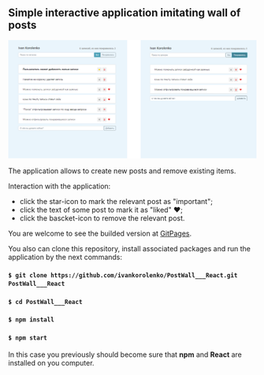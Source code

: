## Simple interactive application imitating wall of posts

<img src="./screenshot.png" />

<br />

The application allows to create new posts and remove existing items. <br />

Interaction with the application:
- click the star-icon to mark the relevant post as "important";<br />
- click the text of some post to mark it as "liked" &#x2764;&#xfe0f;;<br />
- click the bascket-icon to remove the relevant post.

You are welcome to see the builded version at [GitPages](https://ivankorolenko.github.io/PostWall___React/).

You also can clone this repository, install associated packages and run the application by the next commands:

#### `$ git clone https://github.com/ivankorolenko/PostWall___React.git PostWall___React`
#### `$ cd PostWall___React`
#### `$ npm install`
#### `$ npm start`

In this case you previously should become sure that <b>npm</b> and <b>React</b> are installed on you computer.